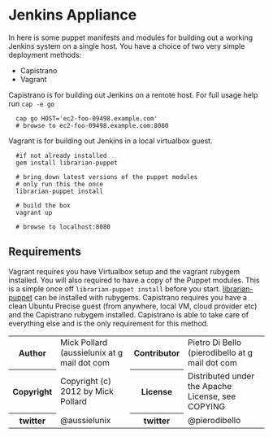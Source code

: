 # Jenkins Appliance

In here is some puppet manifests and modules for building out a working Jenkins system on a single host.
You have a choice of two very simple deployment methods:

* Capistrano
* Vagrant

Capistrano is for building out Jenkins on a remote host.
For full usage help run `cap -e go`

```
  cap go HOST='ec2-foo-09498.example.com'
  # browse to ec2-foo-09498.example.com:8080
```

Vagrant is for building out Jenkins in a local virtualbox guest.

```
  #if not already installed
  gem install librarian-puppet

  # bring down latest versions of the puppet modules
  # only run this the once
  librarian-puppet install

  # build the box
  vagrant up

  # browse to localhost:8080
```

## Requirements

Vagrant requires you have Virtualbox setup and the vagrant rubygem installed.
You will also required to have a copy of the Puppet modules.
This is a simple once off `librarian-puppet install` before you start.
[librarian-puppet](http://librarian-puppet.com/) can be installed with rubygems.
Capistrano requires you have a clean Ubuntu Precise guest (from anywhere, local VM, cloud provider etc) and the Capistrano rubygem installed.
Capistrano is able to take care of everything else and is the only requirement for this method.


<table>
  <tr>
    <th>Author</th><td>Mick Pollard (aussielunix at g mail dot com</td>
    <th>Contributor</th><td>Pietro Di Bello (pierodibello at g mail dot com</td>
  </tr>
  <tr>
    <th>Copyright</th><td>Copyright (c) 2012 by Mick Pollard</td>
    <th>License</th><td>Distributed under the Apache License, see COPYING</td>    
  </tr>
  <tr>
    <th>twitter </th><td>@aussielunix</td>
    <th>twitter </th><td>@pierodibello</td>
  </tr>
</table>

